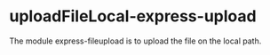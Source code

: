 # uploadFileLocal-express-upload

The module express-fileupload is to upload the file on the local path.
